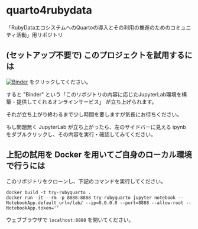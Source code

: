 # quarto4rubydata
「RubyDataエコシステムへのQuartoの導入とその利用の推進のためのコミュニティ活動」用リポジトリ

## (セットアップ不要で) このプロジェクトを試用するには

[![Binder](https://mybinder.org/badge_logo.svg)](https://mybinder.org/v2/gh/kozo2/quarto4rubydata/HEAD)
をクリックしてください。

すると "Binder" という「このリポジトリの内容に応じたJupyterLab環境を構築・提供してくれるオンラインサービス」
が立ち上げられます。

それが立ち上がり終わるまで少し時間を要しますが気長にお待ちください。

もし問題無く JupyterLab が立ち上がったら、左のサイドバーに見える ipynb をダブルクリックし、その内容を実行・確認してみてください。

## 上記の試用を Docker を用いてご自身のローカル環境で行うには

このリポジトリをクローンし、下記のコマンドを実行してください。

```
docker build -t try-rubyquarto .
docker run -it --rm -p 8888:8888 try-rubyquarto jupyter notebook --NotebookApp.default_url=/lab/ --ip=0.0.0.0 --port=8888 --allow-root --NotebookApp.token=''
```

ウェブブラウザで `localhost:8888` を開いてください。
